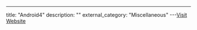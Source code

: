 ---
title: "Android4"
description: ""
external_category: "Miscellaneous"
---[Visit Website](https://www.hackingarticles.in/hack-the-android4-walkthrough-ctf-challenge/)

